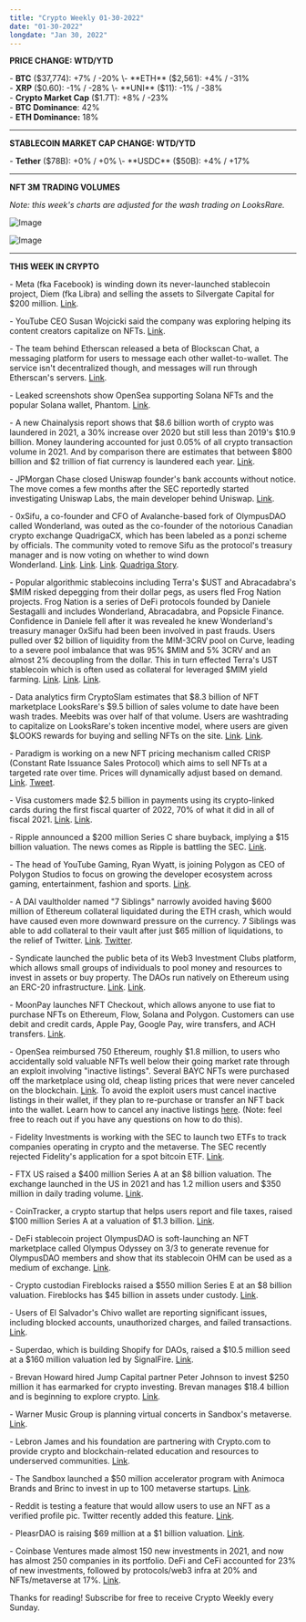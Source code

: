 ```yaml
---
title: "Crypto Weekly 01-30-2022"
date: "01-30-2022"
longdate: "Jan 30, 2022"
---
```


**PRICE CHANGE: WTD/YTD**

\- **BTC** ($37,774): +7% / -20%  
\- **ETH** ($2,561): +4% / -31%  
\- **XRP** ($0.60): -1% / -28%  
\- **UNI** ($11): -1% / -38%  
\- **Crypto Market Cap** ($1.7T): +8% / -23%  
\- **BTC Dominance**: 42%  
\- **ETH Dominance:** 18%



---

**STABLECOIN MARKET CAP CHANGE: WTD/YTD**

\- **Tether** ($78B): +0% / +0%  
\- **USDC** ($50B): +4% / +17%



---

**NFT 3M TRADING VOLUMES**

*Note: this week's charts are adjusted for the wash trading on LooksRare.*

![Image](/images/01-30-2022-1.png)

![Image](/images/01-30-2022-2.png)

---

**THIS WEEK IN CRYPTO**

\- Meta (fka Facebook) is winding down its never-launched stablecoin project, Diem (fka Libra) and selling the assets to Silvergate Capital for $200 million. [Link](https://www.wsj.com/articles/facebooks-cryptocurrency-venture-to-wind-down-sell-assets-11643248799).   
  
\- YouTube CEO Susan Wojcicki said the company was exploring helping its content creators capitalize on NFTs. [Link](https://www.bloomberg.com/news/articles/2022-01-25/youtube-will-explore-nft-features-for-video-creators-ceo-says).   
  
\- The team behind Etherscan released a beta of Blockscan Chat, a messaging platform for users to message each other wallet-to-wallet. The service isn't decentralized though, and messages will run through Etherscan's servers. [Link](https://decrypt.co/91226/etherscan-creators-launch-ethereum-instant-messenger-blockscan-chat).   
  
\- Leaked screenshots show OpenSea supporting Solana NFTs and the popular Solana wallet, Phantom. [Link](https://decrypt.co/91220/opensea-solana-nfts-phantom-wallet-leaked-images).   
  
\- A new Chainalysis report shows that $8.6 billion worth of crypto was laundered in 2021, a 30% increase over 2020 but still less than 2019's $10.9 billion. Money laundering accounted for just 0.05% of all crypto transaction volume in 2021. And by comparison there are estimates that between $800 billion and $2 trillion of fiat currency is laundered each year. [Link](https://blog.chainalysis.com/reports/2022-crypto-crime-report-preview-cryptocurrency-money-laundering/).   
  
\- JPMorgan Chase closed Uniswap founder's bank accounts without notice. The move comes a few months after the SEC reportedly started investigating Uniswap Labs, the main developer behind Uniswap. [Link](https://www.theblockcrypto.com/post/131314/jpmorgan-chase-closes-uniswap-founders-bank-accounts).   
  
\- 0xSifu, a co-founder and CFO of Avalanche-based fork of OlympusDAO called Wonderland, was outed as the co-founder of the notorious Canadian crypto exchange QuadrigaCX, which has been labeled as a ponzi scheme by officials. The community voted to remove Sifu as the protocol's treasury manager and is now voting on whether to wind down Wonderland. [Link](https://www.coindesk.com/tech/2022/01/27/how-did-a-former-quadriga-exec-end-up-running-a-defi-protocol-wonderland-founder-explains/). [Link](https://www.theblockcrypto.com/post/132340/wonderland-votes-out-quadrigacx-co-founder-sifu-and-is-considering-shutting-down). [Link](https://decrypt.co/91354/cfo-defi-project-wonderland-ousted-co-founder-quadrigacx-report). [Quadriga Story](https://www.vanityfair.com/news/2019/11/the-strange-tale-of-quadriga-gerald-cotten).   
  
\- Popular algorithmic stablecoins including Terra's $UST and Abracadabra's $MIM risked depegging from their dollar pegs, as users fled Frog Nation projects. Frog Nation is a series of DeFi protocols founded by Daniele Sestagalli and includes Wonderland, Abracadabra, and Popsicle Finance. Confidence in Daniele fell after it was revealed he knew Wonderland's treasury manager 0xSifu had been been involved in past frauds. Users pulled over $2 billion of liquidity from the MIM-3CRV pool on Curve, leading to a severe pool imbalance that was 95% $MIM and 5% 3CRV and an almost 2% decoupling from the dollar. This in turn effected Terra's UST stablecoin which is often used as collateral for leveraged $MIM yield farming. [Link](https://thedefiant.io/frog-nation-cfo-scandal/). [Link](https://www.coindesk.com/business/2022/01/28/defi-users-fret-contagion-risk-amid-possible-stablecoin-depegging/). [Link](https://investorplace.com/2022/01/why-did-wonderland-woes-send-the-terra-luna-crypto-plunging/).   
  
\- Data analytics firm CryptoSlam estimates that $8.3 billion of NFT marketplace LooksRare's $9.5 billion of sales volume to date have been wash trades. Meebits was over half of that volume. Users are washtrading to capitalize on LooksRare's token incentive model, where users are given $LOOKS rewards for buying and selling NFTs on the site. [Link](https://blog.cryptoslam.io/wash-trading-who-what-why-and-what-should-we-do-about-it/). [Link](https://decrypt.co/91510/looksrare-has-reportedly-generated-8b-ethereum-nft-wash-trading).   
  
\- Paradigm is working on a new NFT pricing mechanism called CRISP (Constant Rate Issuance Sales Protocol) which aims to sell NFTs at a targeted rate over time. Prices will dynamically adjust based on demand. [Link](https://www.paradigm.xyz/2022/01/constant-rate-issuance-sales-protocol/). [Tweet](https://twitter.com/_dave__white_/status/1486018529962848256?s=21).  
  
\- Visa customers made $2.5 billion in payments using its crypto-linked cards during the first fiscal quarter of 2022, 70% of what it did in all of fiscal 2021. [Link](https://www.cnbc.com/2022/01/28/visa-says-crypto-linked-card-usage-hit-2point5-billion-in-its-first-quarter.html). [Link](https://www.coindesk.com/business/2022/01/28/visa-customers-made-25b-in-crypto-linked-payments-in-q1/).   
  
\- Ripple announced a $200 million Series C share buyback, implying a $15 billion valuation. The news comes as Ripple is battling the SEC. [Link](https://cointelegraph.com/news/ripple-announces-200m-share-buyback-and-expresses-optimism-for-2022).   
  
\- The head of YouTube Gaming, Ryan Wyatt, is joining Polygon as CEO of Polygon Studios to focus on growing the developer ecosystem across gaming, entertainment, fashion and sports. [Link](https://decrypt.co/91233/youtube-head-gaming-polygon-studios-ceo).   
  
\- A DAI vaultholder named "7 Siblings" narrowly avoided having $600 million of Ethereum collateral liquidated during the ETH crash, which would have caused even more downward pressure on the currency. 7 Siblings was able to add collateral to their vault after just $65 million of liquidations, to the relief of Twitter. [Link](https://decrypt.co/91436/7-siblings-maker-liquidation-600m-worth-ethereum-narrowly-avoided). [Twitter](https://twitter.com/RuneKek/status/1484664791050379269?s=20&t=jqUYibiOXjBVAgYV1g4OYQ).   
  
\- Syndicate launched the public beta of its Web3 Investment Clubs platform, which allows small groups of individuals to pool money and resources to invest in assets or buy property. The DAOs run natively on Ethereum using an ERC-20 infrastructure. [Link](https://twitter.com/SyndicateDAO/status/1486001592692260870). [Link](https://decrypt.co/91288/syndicate-turns-ethereum-wallets-into-investing-daos-for-just-the-cost-of-gas).   
  
\- MoonPay launches NFT Checkout, which allows anyone to use fiat to purchase NFTs on Ethereum, Flow, Solana and Polygon. Customers can use debit and credit cards, Apple Pay, Google Pay, wire transfers, and ACH transfers. [Link](https://www.theblockcrypto.com/post/131912/moonpay-rolls-out-credit-card-checkout-tool-for-nft-purchases).   
  
\- OpenSea reimbursed 750 Ethereum, roughly $1.8 million, to users who accidentally sold valuable NFTs well below their going market rate through an exploit involving "inactive listings". Several BAYC NFTs were purchased off the marketplace using old, cheap listing prices that were never canceled on the blockchain. [Link](https://decrypt.co/91513/opensea-refunds-ethereum-users-lost-nfts-inactive-listing-exploit). To avoid the exploit users must cancel inactive listings in their wallet, if they plan to re-purchase or transfer an NFT back into the wallet. Learn how to cancel any inactive listings [here](https://opensea.io/blog/safety-security/important-updates-for-listing-and-delisting-your-nfts/). (Note: feel free to reach out if you have any questions on how to do this).   
  
\- Fidelity Investments is working with the SEC to launch two ETFs to track companies operating in crypto and the metaverse. The SEC recently rejected Fidelity's application for a spot bitcoin ETF. [Link](https://www.theblockcrypto.com/linked/132190/fidelity-kickstarts-process-to-list-metaverse-and-crypto-company-etfs).   
  
\- FTX US raised a $400 million Series A at an $8 billion valuation. The exchange launched in the US in 2021 and has 1.2 million users and $350 million in daily trading volume. [Link](https://decrypt.co/91237/ftx-us-valued-8-billion-after-400-million-series-a).   
  
\- CoinTracker, a crypto startup that helps users report and file taxes, raised $100 million Series A at a valuation of $1.3 billion. [Link](https://www.theblockcrypto.com/post/131960/crypto-tax-reporting-platform-cointracker-raises-100-million-in-series-a-funding).   
  
\- DeFi stablecoin project OlympusDAO is soft-launching an NFT marketplace called Olympus Odyssey on 3/3 to generate revenue for OlympusDAO members and show that its stablecoin OHM can be used as a medium of exchange. [Link](https://decrypt.co/91403/olympusdao-launching-nft-marketplace-raise-funds-development).   
  
\- Crypto custodian Fireblocks raised a $550 million Series E at an $8 billion valuation. Fireblocks has $45 billion in assets under custody. [Link](https://www.theblockcrypto.com/post/131952/fireblocks-raises-550-million-in-series-e-funding-now-valued-at-8-billion).   
  
\- Users of El Salvador's Chivo wallet are reporting significant issues, including blocked accounts, unauthorized charges, and failed transactions. [Link](https://www.theblockcrypto.com/post/131452/el-salvadors-chivo-wallet-keeps-breaking-and-users-are-seeking-answers).   
  
\- Superdao, which is building Shopify for DAOs, raised a $10.5 million seed at a $160 million valuation led by SignalFire. [Link](https://www.theblockcrypto.com/post/131637/superdao-raises-10-5-million-seed-round-valued-at-160-million).   
  
\- Brevan Howard hired Jump Capital partner Peter Johnson to invest $250 million it has earmarked for crypto investing. Brevan manages $18.4 billion and is beginning to explore crypto. [Link](https://www.theblockcrypto.com/linked/132192/brevan-howards-hires-jump-capitals-peter-johnson-grows-assets-to-250-million-report).   
  
\- Warner Music Group is planning virtual concerts in Sandbox's metaverse. [Link](https://decrypt.co/91340/warner-music-plots-metaverse-concerts-ethereum-game-sandbox).   
  
\- Lebron James and his foundation are partnering with Crypto.com to provide crypto and blockchain-related education and resources to underserved communities. [Link](https://crypto.com/company-news/lebron-james-and-the-lebron-james-family-foundation-announce-multi-year-partnership-with-crypto-com).   
  
\- The Sandbox launched a $50 million accelerator program with Animoca Brands and Brinc to invest in up to 100 metaverse startups. [Link](https://decrypt.co/91305/ethereum-nft-game-the-sandbox-50m-metaverse-accelerator).   
  
\- Reddit is testing a feature that would allow users to use an NFT as a verified profile pic. Twitter recently added this feature. [Link](https://techcrunch.com/2022/01/26/reddit-tests-allowing-users-to-set-any-nft-as-their-profile-picture-similar-to-twitter/).   
  
\- PleasrDAO is raising $69 million at a $1 billion valuation. [Link](https://www.theblockcrypto.com/post/131441/pleasrdao-crypto-art-fundraise).   
  
\- Coinbase Ventures made almost 150 new investments in 2021, and now has almost 250 companies in its portfolio. DeFi and CeFi accounted for 23% of new investments, followed by protocols/web3 infra at 20% and NFTs/metaverse at 17%. [Link](https://blog.coinbase.com/reflecting-on-coinbase-ventures-record-year-in-2021-27be03f4f006). 

Thanks for reading! Subscribe for free to receive Crypto Weekly every Sunday.